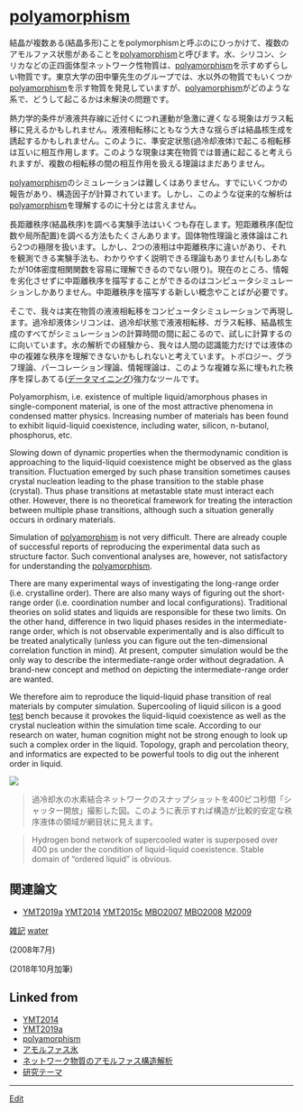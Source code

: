 ---
---
# [polyamorphism](/polyamorphism)

結晶が複数ある(結晶多形)ことをpolymorphismと呼ぶのにひっかけて、複数のアモルファス状態があることを[polyamorphism](/polyamorphism)と呼びます。水、シリコン、シリカなどの正四面体型ネットワーク性物質は、[polyamorphism](/polyamorphism)を示すめずらしい物質です。東京大学の田中肇先生のグループでは、水以外の物質でもいくつか[polyamorphism](/polyamorphism)を示す物質を発見していますが、[polyamorphism](/polyamorphism)がどのような系で、どうして起こるかは未解決の問題です。

熱力学的条件が液液共存線に近付くにつれ運動が急激に遅くなる現象はガラス転移に見えるかもしれません。液液相転移にともなう大きな揺らぎは結晶核生成を誘起するかもしれません。このように、準安定状態(過冷却液体)で起こる相転移は互いに相互作用します。このような現象は実在物質では普通に起こると考えられますが、複数の相転移の間の相互作用を扱える理論はまだありません。

[polyamorphism](/polyamorphism)のシミュレーションは難しくはありません。すでにいくつかの報告があり、構造因子が計算されています。しかし、このような従来的な解析は[polyamorphism](/polyamorphism)を理解するのに十分とは言えません。

長距離秩序(結晶秩序)を調べる実験手法はいくつも存在します。短距離秩序(配位数や局所配置)を調べる方法もたくさんあります。固体物性理論と液体論はこれら2つの極限を扱います。しかし、2つの液相は中距離秩序に違いがあり、それを観測できる実験手法も、わかりやすく説明できる理論もありません(もしあなたが10体密度相関関数を容易に理解できるのでない限り)。現在のところ、情報を劣化させずに中距離秩序を描写することができるのはコンピュータシミュレーションしかありません。中距離秩序を描写する新しい概念やことばが必要です。

そこで、我々は実在物質の液液相転移をコンピュータシミュレーションで再現します。過冷却液体シリコンは、過冷却状態で液液相転移、ガラス転移、結晶核生成のすべてがシミュレーションの計算時間の間に起こるので、試しに計算するのに向いています。水の解析での経験から、我々は人間の認識能力だけでは液体の中の複雑な秩序を理解できないかもしれないと考えています。トポロジー、グラフ理論、パーコレーション理論、情報理論は、このような複雑な系に埋もれた秩序を探しあてる([データマイニング](/データマイニング))強力なツールです。

Polyamorphism, i.e. existence of multiple liquid/amorphous phases in single-component material, is one of the most attractive phenomena in condensed matter physics. Increasing number of materials has been found to exhibit liquid-liquid coexistence, including water, silicon, n-butanol, phosphorus, etc.

Slowing down of dynamic properties when the thermodynamic condition is approaching to the liquid-liquid coexistence might be observed as the glass transition. Fluctuation emerged by such phase transition sometimes causes crystal nucleation leading to the phase transition to the stable phase (crystal). Thus phase transitions at metastable state must interact each other. However, there is no theoretical framework for treating the interaction between multiple phase transitions, although such a situation generally occurs in ordinary materials.

Simulation of [polyamorphism](/polyamorphism) is not very difficult. There are already couple of successful reports of reproducing the experimental data such as structure factor. Such conventional analyses are, however, not satisfactory for understanding the [polyamorphism](/polyamorphism).

There are many experimental ways of investigating the long-range order (i.e. crystalline order). There are also many ways of figuring out the short-range order (i.e. coordination number and local configurations). Traditional theories on solid states and liquids are responsible for these two limits. On the other hand, difference in two liquid phases resides in the intermediate-range order, which is not observable experimentally and is also difficult to be treated analytically (unless you can figure out the ten-dimensional correlation function in mind). At present, computer simulation would be the only way to describe the intermediate-range order without degradation. A brand-new concept and method on depicting the intermediate-range order are wanted.

We therefore aim to reproduce the liquid-liquid phase transition of real materials by computer simulation. Supercooling of liquid silicon is a good [test](/test) bench because it provokes the liquid-liquid coexistence as well as the crystal nucleation within the simulation time scale. According to our research on water, human cognition might not be strong enough to look up such a complex order in the liquid. Topology, graph and percolation theory, and informatics are expected to be powerful tools to dig out the inherent order in liquid.

![](https://i.gyazo.com/5210f364cae83500efedb546e89583ac.png)

>過冷却水の水素結合ネットワークのスナップショットを400ピコ秒間「シャッター開放」撮影した図。このように表示すれば構造が比較的安定な秩序液体の領域が網目状に見えます。

>Hydrogen bond network of supercooled water is superposed over 400 ps under the condition of liquid-liquid coexistence. Stable domain of “ordered liquid” is obvious.



## 関連論文


* [YMT2019a](/YMT2019a) [YMT2014](/YMT2014) [YMT2015c](/YMT2015c) [MBO2007](/MBO2007) [MBO2008](/MBO2008) [M2009](/M2009)

[雑記](/雑記) [water](/water)

(2008年7月)

(2018年10月加筆)



## Linked from

* [YMT2014](YMT2014.md)
* [YMT2019a](YMT2019a.md)
* [polyamorphism](polyamorphism.md)
* [アモルファス氷](アモルファス氷.md)
* [ネットワーク物質のアモルファス構造解析](ネットワーク物質のアモルファス構造解析.md)
* [研究テーマ](研究テーマ.md)


----
[Edit](https://github.com/vitroid/vitroid.github.io/edit/master/MD/polyamorphism.md)
